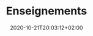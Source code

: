 ---
members: ["PLevy"]
title: "Enseignements"
listchaire: true
date: 2020-10-21T20:03:12+02:00
draft: false
searchFilter: Teaching
notEverything: true
notListed: true
layout: list
comment: false
tags: ['Pierre', 'Lévy', 'enseignement']
zone: "teaching"
description: "description teaching"
---
